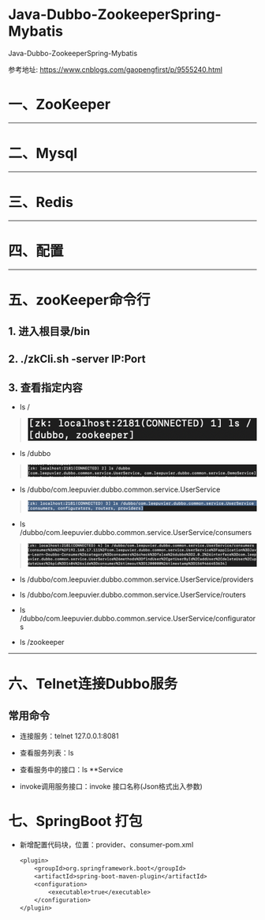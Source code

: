 # Java-Dubbo-ZookeeperSpring-Mybatis
Java-Dubbo-ZookeeperSpring-Mybatis

参考地址: <u> https://www.cnblogs.com/gaopengfirst/p/9555240.html </u>

# 一、ZooKeeper

- - -

# 二、Mysql

- - -

# 三、Redis

- - -

# 四、配置

- - -

# 五、zooKeeper命令行

## 1. 进入根目录/bin 
    
## 2. ./zkCli.sh -server IP:Port
    
## 3. 查看指定内容

- ls /
 
>![终端展示](./dubbo-client/images/zk_ls.png)
    
- ls /dubbo
   
>![终端展示](./dubbo-client/images/zk_ls_dubbo_.png)

- ls /dubbo/com.leepuvier.dubbo.common.service.UserService
   
>![终端展示](./dubbo-client/images/zk_ls_dubbo_service.png)  

- ls /dubbo/com.leepuvier.dubbo.common.service.UserService/consumers
    
>![终端展示](./dubbo-client/images/zk_ls_dubbo_service_consumer.png) 
  
- ls /dubbo/com.leepuvier.dubbo.common.service.UserService/providers
       
- ls /dubbo/com.leepuvier.dubbo.common.service.UserService/routers
       
- ls /dubbo/com.leepuvier.dubbo.common.service.UserService/configurators
   
- ls /zookeeper
    
- - -

# 六、Telnet连接Dubbo服务

## 常用命令

- 连接服务：telnet 127.0.0.1:8081

- 查看服务列表：ls

- 查看服务中的接口：ls **Service

- invoke调用服务接口：invoke 接口名称(Json格式出入参数)

# 七、SpringBoot 打包

- 新增配置代码块，位置：provider、consumer-pom.xml
   ```
   <plugin>
       <groupId>org.springframework.boot</groupId>
       <artifactId>spring-boot-maven-plugin</artifactId>
       <configuration>
           <executable>true</executable>
       </configuration>
   </plugin>
   ```

